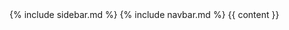 <!DOCTYPE html>
<html lang="en">
  <head>
    <meta charset="UTF-8" />
    <meta name="viewport" content="width=device-width, initial-scale=1.0" />
    <title>Web development</title>
    <link rel="stylesheet" href="/style.css">
  </head>

  <body>
    {% include sidebar.md %}
    {% include navbar.md %} 
    {{ content }}
  </body>
</html>
